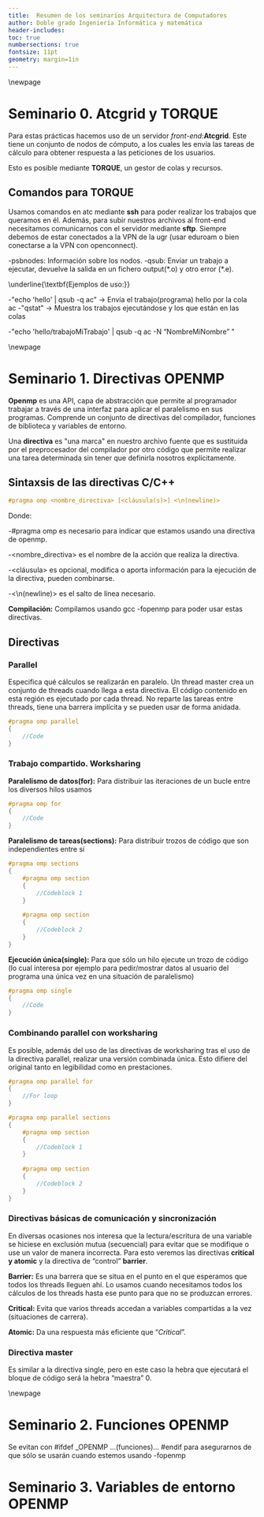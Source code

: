 ```yaml
---
title:	Resumen de los seminarios Arquitectura de Computadores
author: Doble grado Ingeniería Informática y matemática		
header-includes:      	 	        	
toc: true                   	
numbersections: true
fontsize: 11pt 
geometry: margin=1in 
---
```


\newpage

# Seminario 0. Atcgrid y TORQUE

Para estas prácticas hacemos uso de un servidor *front-end*:**Atcgrid**.
Este tiene un conjunto de nodos de cómputo, a los cuales les envía las
tareas de cálculo para obtener respuesta a las peticiones de los
usuarios.

Esto es posible mediante **TORQUE**, un gestor de colas y recursos.

## Comandos para TORQUE
Usamos comandos en atc mediante **ssh** para poder realizar los trabajos
que queramos en él. Además, para subir nuestros archivos al front-end
necesitamos comunicarnos con el servidor mediante **sftp**. Siempre
debemos de estar conectados a la VPN de la ugr (usar eduroam o bien
conectarse a la VPN con openconnect).

-psbnodes: Información sobre los nodos.
-qsub: Enviar un trabajo a ejecutar, devuelve la salida en un
fichero output(\*.o) y otro error (\*.e).

\underline{\textbf{Ejemplos de uso:}}

-"echo 'hello' | qsub -q ac" $\rightarrow$ Envía el trabajo(programa)
hello por la cola ac 
-"qstat" $\rightarrow$ Muestra los trabajos ejecutándose y los que
están en las colas

-"echo 'hello/trabajoMiTrabajo' | qsub -q ac -N “NombreMiNombre” "

\newpage

# Seminario 1. Directivas OPENMP

**Openmp** es una API, capa de abstracción que permite al programador
trabajar a través de una interfaz para aplicar el paralelismo en sus
programas. Comprende un conjunto de directivas del compilador,
funciones de biblioteca y variables de entorno.

Una **directiva** es "una marca" en nuestro archivo fuente que es sustituida por
el preprocesador del compilador por otro código que permite realizar
una tarea determinada sin tener que definirla nosotros explícitamente.

## Sintaxsis de las directivas C/C++

```c
#pragma omp <nombre_directiva> [<cláusula(s)>] <\n(newline)>
```
Donde:

-#pragma omp es necesario para indicar que estamos usando una
directiva de openmp.

-<nombre_directiva> es el nombre de la acción que realiza la directiva.

-<cláusula> es opcional, modifica o aporta información para la
ejecución de la directiva, pueden combinarse.

-<\\n(newline)> es el salto de línea necesario.

**Compilación:** Compilamos usando gcc -fopenmp para poder usar estas
directivas.


## Directivas

### Parallel
Especifica qué cálculos se realizarán en paralelo. Un thread master
crea un conjunto de threads cuando llega a esta directiva. El código
contenido en esta región es ejecutado por cada thread. No reparte las
tareas entre threads, tiene una barrera implícita y se pueden usar de
forma anidada.

```c
#pragma omp parallel
{
	//Code
}
```

### Trabajo compartido. Worksharing

**Paralelismo de datos(for):** Para distribuir las iteraciones de un bucle
entre los diversos hilos usamos 
```c
#pragma omp for
{
	//Code
}
```

**Paralelismo de tareas(sections):** Para distribuir trozos de código que son
independientes entre sí 
```c
#pragma omp sections
{
	#pragma omp section 
	{
		//Codeblock 1
	}
	
	#pragma omp section
	{
		//Codeblock 2
	}
}
```

**Ejecución única(single):** Para que sólo un hilo ejecute un trozo de código
(lo cual interesa por ejemplo para pedir/mostrar datos al usuario del programa
una única vez en una situación de paralelismo)
```c
#pragma omp single
{
	//Code
}
```
### Combinando parallel con worksharing

Es posible, además del uso de las directivas de worksharing tras el
uso de la directiva parallel, realizar una versión combinada
única. Esto difiere del original tanto en legibilidad como en
prestaciones.

```c
#pragma omp parallel for
{
	//For loop
}
```

```c
#pragma omp parallel sections
{
	#pragma omp section 
	{
		//Codeblock 1
	}
	
	#pragma omp section
	{
		//Codeblock 2
	}
}
```
### Directivas básicas de comunicación y sincronización
En diversas ocasiones nos interesa que la lectura/escritura de una
variable se hiciese en exclusión mutua (secuencial) para evitar que se
modifique o use un valor de manera incorrecta. Para esto veremos las
directivas **critical y atomic** y la directiva de “control”
**barrier**.


**Barrier:** Es una barrera que se situa en el punto en el que
esperamos que todos los threads lleguen ahí. Lo usamos cuando
necesitamos todos los cálculos de los threads hasta ese punto para que
no se produzcan errores.

**Critical:** Evita que varios threads accedan a variables compartidas
a la vez (situaciones de carrera).

**Atomic:** Da una respuesta más eficiente que “*Critical*”.

### Directiva master
Es similar a la directiva single, pero en este caso la hebra que
ejecutará el bloque de código será la hebra “maestra” 0.

\newpage

# Seminario 2. Funciones OPENMP

Se evitan con #ifdef _OPENMP ...(funciones)... #endif para asegurarnos
de que sólo se usarán cuando estemos usando -fopenmp

# Seminario 3. Variables de entorno OPENMP
